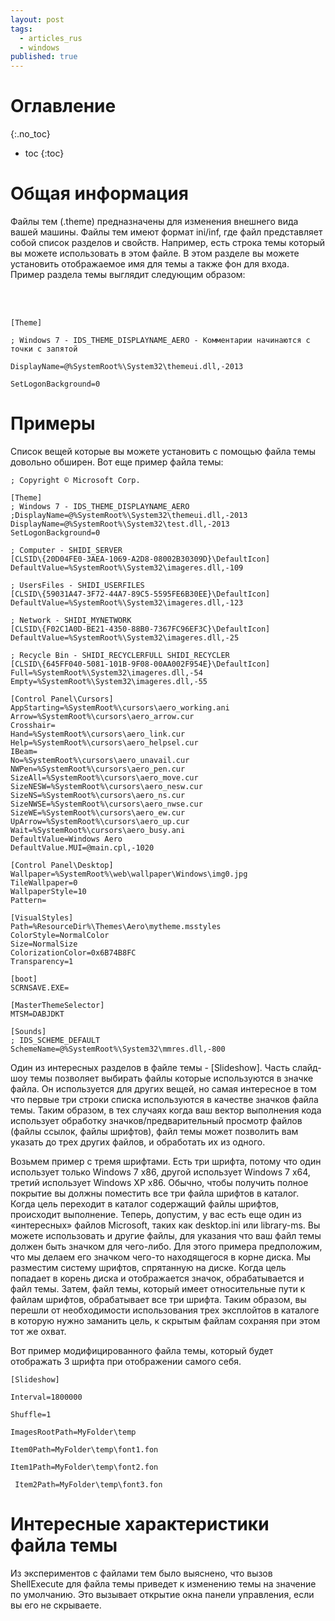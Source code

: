 ```yaml
---
layout: post
tags:
  - articles_rus
  - windows
published: true
---
```

# Оглавление
{:.no_toc}

* toc
{:toc}


# Общая информация
Файлы тем (.theme) предназначены для изменения внешнего вида вашей машины. Файлы тем имеют формат ini/inf, где файл представляет собой список разделов и свойств. Например, есть строка темы который вы можете использовать в этом файле. В этом разделе вы можете установить отображаемое имя для темы а также фон для входа. Пример раздела темы выглядит следующим образом:

 
<br><br>
	
    [Theme]

	; Windows 7 - IDS_THEME_DISPLAYNAME_AERO - Комментарии начинаются с точки с запятой

	DisplayName=@%SystemRoot%\System32\themeui.dll,-2013

	SetLogonBackground=0

 

# Примеры

Список вещей которые вы можете установить с помощью файла темы довольно обширен. Вот еще пример файла темы:

 

	; Copyright © Microsoft Corp.

    [Theme]
    ; Windows 7 - IDS_THEME_DISPLAYNAME_AERO
    ;DisplayName=@%SystemRoot%\System32\themeui.dll,-2013
    DisplayName=@%SystemRoot%\System32\test.dll,-2013
    SetLogonBackground=0

    ; Computer - SHIDI_SERVER
    [CLSID\{20D04FE0-3AEA-1069-A2D8-08002B30309D}\DefaultIcon]
    DefaultValue=%SystemRoot%\System32\imageres.dll,-109

    ; UsersFiles - SHIDI_USERFILES
    [CLSID\{59031A47-3F72-44A7-89C5-5595FE6B30EE}\DefaultIcon]
    DefaultValue=%SystemRoot%\System32\imageres.dll,-123

    ; Network - SHIDI_MYNETWORK
    [CLSID\{F02C1A0D-BE21-4350-88B0-7367FC96EF3C}\DefaultIcon]
    DefaultValue=%SystemRoot%\System32\imageres.dll,-25

    ; Recycle Bin - SHIDI_RECYCLERFULL SHIDI_RECYCLER
    [CLSID\{645FF040-5081-101B-9F08-00AA002F954E}\DefaultIcon]
    Full=%SystemRoot%\System32\imageres.dll,-54
    Empty=%SystemRoot%\System32\imageres.dll,-55

    [Control Panel\Cursors]
    AppStarting=%SystemRoot%\cursors\aero_working.ani
    Arrow=%SystemRoot%\cursors\aero_arrow.cur
    Crosshair=
    Hand=%SystemRoot%\cursors\aero_link.cur
    Help=%SystemRoot%\cursors\aero_helpsel.cur
    IBeam=
    No=%SystemRoot%\cursors\aero_unavail.cur
    NWPen=%SystemRoot%\cursors\aero_pen.cur
    SizeAll=%SystemRoot%\cursors\aero_move.cur
    SizeNESW=%SystemRoot%\cursors\aero_nesw.cur
    SizeNS=%SystemRoot%\cursors\aero_ns.cur
    SizeNWSE=%SystemRoot%\cursors\aero_nwse.cur
    SizeWE=%SystemRoot%\cursors\aero_ew.cur
    UpArrow=%SystemRoot%\cursors\aero_up.cur
    Wait=%SystemRoot%\cursors\aero_busy.ani
    DefaultValue=Windows Aero
    DefaultValue.MUI=@main.cpl,-1020

    [Control Panel\Desktop]
    Wallpaper=%SystemRoot%\web\wallpaper\Windows\img0.jpg
    TileWallpaper=0
    WallpaperStyle=10
    Pattern=

    [VisualStyles]
    Path=%ResourceDir%\Themes\Aero\mytheme.msstyles
    ColorStyle=NormalColor
    Size=NormalSize
    ColorizationColor=0x6B74B8FC
    Transparency=1

    [boot]
    SCRNSAVE.EXE=

    [MasterThemeSelector]
    MTSM=DABJDKT

    [Sounds]
    ; IDS_SCHEME_DEFAULT
    SchemeName=@%SystemRoot%\System32\mmres.dll,-800

 

Один из интересных разделов в файле темы - [Slideshow]. Часть слайд-шоу темы позволяет выбирать файлы которые используются в значке файла. Он используется для других вещей, но самая интересное в том что первые три строки списка используются в качестве значков файла темы. Таким образом, в тех случаях когда ваш вектор выполнения кода использует обработку значков/предварительный просмотр файлов (файлы ссылок, файлы шрифтов), файл темы может позволить вам указать до трех других файлов, и обработать их из одного.


Возьмем пример с тремя шрифтами. Есть три шрифта, потому что один использует только Windows 7 x86, другой использует Windows 7 x64, третий использует Windows XP x86. Обычно, чтобы получить полное покрытие вы должны поместить все три файла шрифтов в каталог. Когда цель переходит в каталог содержащий файлы шрифтов, происходит выполнение. Теперь, допустим, у вас есть еще один из «интересных» файлов Microsoft, таких как desktop.ini или library-ms. Вы можете использовать и другие файлы, для указания что ваш файл темы должен быть значком для чего-либо. Для этого примера предположим, что мы делаем его значком чего-то находящегося в корне диска. Мы разместим систему шрифтов, спрятанную на диске. Когда цель попадает в корень диска и отображается значок, обрабатывается и файл темы. Затем, файл темы, который имеет относительные пути к файлам шрифтов, обрабатывает все три шрифта. Таким образом, вы перешли от необходимости использования трех эксплойтов в каталоге в которую нужно заманить цель, к скрытым файлам сохраняя при этом тот же охват.

 
Вот пример модифицированного файла темы, который будет отображать 3 шрифта при отображении самого себя.

    [Slideshow]

    Interval=1800000

    Shuffle=1

    ImagesRootPath=MyFolder\temp

    Item0Path=MyFolder\temp\font1.fon

    Item1Path=MyFolder\temp\font2.fon

     Item2Path=MyFolder\temp\font3.fon

 
# Интересные характеристики файла темы

Из экспериментов с файлами тем было выяснено, что вызов ShellExecute для файла темы приведет к изменению темы на значение по умолчанию. Это вызывает открытие окна панели управления, если вы его не скрываете.
